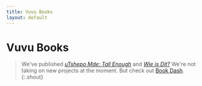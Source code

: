 ```yaml
---
title: Vuvu Books
layout: default
---
```


# Vuvu Books

> We've published [*uTshepo Mde: Tall Enough*](http://www.draw-lucky.com/book/) and [*Wie is Dit?*](wieisdit) We're not taking on new projects at the moment. But check out [Book Dash](http://bookdash.org).
{:.shout}
